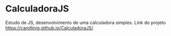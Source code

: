 # CalculadoraJS
 Estudo de JS, desenvolvimento de uma calculadora simples.
Link do projeto https://carollinig.github.io/CalculadoraJS/
